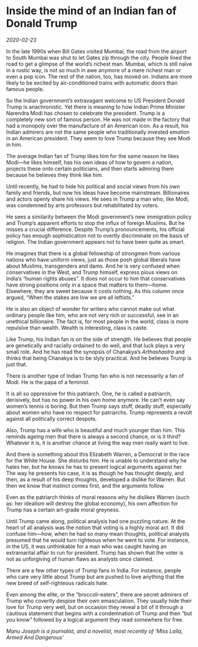 # Inside the mind of an Indian fan of Donald Trump

*2020-02-23*

In the late 1990s when Bill Gates visited Mumbai, the road from the
airport to South Mumbai was shut to let Gates zip through the city.
People lined the road to get a glimpse of the world’s richest man.
Mumbai, which is still naïve in a rustic way, is not so much in awe
anymore of a mere richest man or even a pop icon. The rest of the
nation, too, has moved on. Indians are more likely to be excited by
air-conditioned trains with automatic doors than famous people.

So the Indian government’s extravagant welcome to US President Donald
Trump is anachronistic. Yet there is meaning to how Indian Prime
Minister Narendra Modi has chosen to celebrate the president. Trump is a
completely new sort of famous person. He was not made in the factory
that had a monopoly over the manufacture of an American icon. As a
result, his Indian admirers are not the same people who traditionally
invested emotion in an American president. They seem to love Trump
because they see Modi in him.

The average Indian fan of Trump likes him for the same reason he likes
Modi—he likes himself, has his own ideas of how to govern a nation,
projects these onto certain politicians, and then starts admiring them
because he believes they think like him.

Until recently, he had to hide his political and social views from his
own family and friends, but now his ideas have become mainstream.
Billionaires and actors openly share his views. He sees in Trump a man
who, like Modi, was condemned by arts professors but rehabilitated by
voters.

He sees a similarity between the Modi government’s new immigration
policy and Trump’s apparent efforts to stop the influx of foreign
Muslims. But he misses a crucial difference. Despite Trump’s
pronouncements, his official policy has enough sophistication not to
overtly discriminate on the basis of religion. The Indian government
appears not to have been quite as smart.

He imagines that there is a global fellowship of strongmen from various
nations who have uniform views, just as those posh global liberals have
about Muslims, transgenders and dams. And he is very confused when
conservatives in the West, and Trump himself, express pious views on
India’s “human rights abuses”. It does not occur to him that
conservatives have strong positions only in a space that matters to
them—home. Elsewhere, they are sweet because it costs nothing. As this
column once argued, “When the stakes are low we are all leftists.”

He is also an object of wonder for writers who cannot make out what
ordinary people like him, who are not very rich or successful, see in an
unethical billionaire. The fact is, for most people in the world, class
is more repulsive than wealth. Wealth is interesting, class is caste.

Like Trump, his Indian fan is on the side of strength. He believes that
people are genetically and racially ordained to do well, and that luck
plays a very small role. And he has read the synopsis of Chanakya’s
*Arthashastra* and thinks that being Chanakya is to be slyly practical.
And he believes Trump is just that.

There is another type of Indian Trump fan who is not necessarily a fan
of Modi. He is the papa of a feminist.

It is all so oppressive for this patriarch. One, he is called a
patriarch, derisively, but has no power in his own home anymore. He
can’t even say women’s tennis is boring. But then Trump says stuff,
deadly stuff, especially about women who have no respect for patriarchs.
Trump represents a revolt against all politically correct despots.

Also, Trump has a wife who is beautiful and much younger than him. This
reminds ageing men that there is always a second chance, or is it third?
Whatever it is, it is another chance at living the way men really want
to live.

And there is something about this Elizabeth Warren, a Democrat in the
race for the White House. She disturbs him. He is unable to understand
why he hates her, but he knows he has to present logical arguments
against her. The way he presents his case, it is as though he has
thought deeply, and then, as a result of his deep thoughts, developed a
dislike for Warren. But then we know that instinct comes first, and the
arguments follow.

Even as the patriarch thinks of moral reasons why he dislikes Warren
(such as: her idealism will destroy the global economy), his own
affection for Trump has a certain art-grade moral greyness.

Until Trump came along, political analysis had one puzzling nature. At
the heart of all analysis was the notion that voting is a highly moral
act. It did confuse him—how, when he had so many mean thoughts,
political analysts presumed that he would turn righteous when he went to
vote. For instance, in the US, it was unthinkable for a man who was
caught having an extramarital affair to run for president. Trump has
shown that the voter is not as unforgiving of human flaws as analysts
once claimed.

There are a few other types of Trump fans in India. For instance, people
who care very little about Trump but are pushed to love anything that
the new breed of self-righteous radicals hate.

Even among the elite, or the “broccoli-eaters”, there are secret
admirers of Trump who covertly despise their own emasculation. They
usually hide their love for Trump very well, but on occasion they reveal
a bit of it through a cautious statement that begins with a condemnation
of Trump and then “but you know” followed by a logical argument they
read somewhere for free.

*Manu Joseph is a journalist, and a novelist, most recently of ‘Miss
Laila, Armed And Dangerous’*
